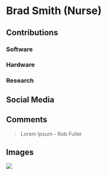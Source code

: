 # Brad Smith (Nurse)


## Contributions

### Software

### Hardware

### Research

## Social Media

## Comments

> Lorem Ipsum - Rob Fuller

## Images

![](/images/y3t1_Art-Brad_Smith_aka_Nurse.jpg)
